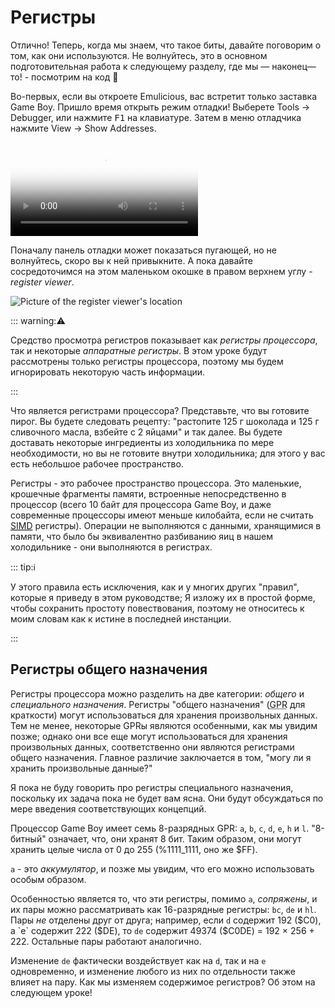 # Регистры

Отлично!
Теперь, когда мы знаем, что такое биты, давайте поговорим о том, как они используются.
Не волнуйтесь, это в основном подготовительная работа к следующему разделу, где мы — наконец—то! - посмотрим на код 👀

Во-первых, если вы откроете Emulicious, вас встретит только заставка Game Boy.
Пришло время открыть режим отладки!
Выберете Tools → Debugger, или нажмите <kbd><kbd>F1</kbd></kbd> на клавиатуре.
Затем в меню отладчика нажмите View → Show Addresses.

<video controls poster="../assets/vid/debugger.poster.png">
	<source src="../assets/vid/debugger.webm" type="video/webm">
	<source src="../assets/vid/debugger.mp4" type="video/mp4">

    <img src="../assets/vid/debugger.gif" alt="Video demonstration in Emulicious">
</video>

Поначалу панель отладки может показаться пугающей, но не волнуйтесь, скоро вы к ней привыкните.
А пока давайте сосредоточимся на этом маленьком окошке в правом верхнем углу - _register viewer_.

![Picture of the register viewer's location](../assets/img/reg_viewer.png)

::: warning:⚠️

Средство просмотра регистров показывает как _регистры процессора_, так и некоторые _аппаратные регистры_.
В этом уроке будут рассмотрены только регистры процессора, поэтому мы будем игнорировать некоторую часть информации.

:::

Что является регистрами процессора?
Представьте, что вы готовите пирог.
Вы будете следовать рецепту: "растопите 125 г шоколада и 125 г сливочного масла, взбейте с 2 яйцами" и так далее.
Вы будете доставать некоторые ингредиенты из холодильника по мере необходимости, но вы не готовите внутри холодильника; для этого у вас есть небольшое рабочее пространство.

Регистры - это рабочее пространство процессора.
Это маленькие, крошечные фрагменты памяти, встроенные непосредственно в процессор (всего 10 байт для процессора Game Boy, и даже современные процессоры имеют меньше килобайта, если не считать <a href="https://ru.wikipedia.org/wiki/SIMD"><abbr title="Single Instruction, Multiple Data">SIMD</abbr></a> регистры).
Операции не выполняются с данными, хранящимися в памяти, что было бы эквивалентно разбиванию яиц в нашем холодильнике - они выполняются в регистрах.

::: tip:ℹ️

У этого правила есть исключения, как и у многих других "правил", которые я приведу в этом руководстве; Я изложу их в простой форме, чтобы сохранить простоту повествования, поэтому не относитесь к моим словам как к истине в последней инстанции.

:::

## Регистры общего назначения

Регистры процессора можно разделить на две категории: _общего_ и _специального назначения_.
Регистры "общего назначения" (<abbr title="General-Purpose Register">GPR</abbr> для краткости) могут использоваться для хранения произвольных данных.
Тем не менее, некоторые GPRы являются особенными, как мы увидим позже; однако они все еще могут использоваться для хранения произвольных данных, соответственно они являются регистрами общего назначения.
Главное различие заключается в том, "могу ли я хранить произвольные данные?"

Я пока не буду говорить про регистры специального назначения, поскольку их задача пока не будет вам ясна.
Они будут обсуждаться по мере введения соответствующих концепций.

Процессор Game Boy имеет семь 8-разрядных GPR: `a`, `b`, `c`, `d`, `e`, `h` и `l`.
"8-битный" означает, что, они хранят 8 бит.
Таким образом, они могут хранить целые числа от 0 до 255 (%1111_1111, оно же $FF).

`а` - это _аккумулятор_, и позже мы увидим, что его можно использовать особым образом.

Особенностью является то, что эти регистры, помимо `a`, _сопряжены_, и их пары можно рассматривать как 16-разрядные регистры: `bc`, `de` и `hl`.
Пары _не_ отделены друг от друга; например, если `d` содержит 192 ($C0), а `e` содержит 222 ($DE), то `de` содержит 49374 ($C0DE) = 192 × 256 + 222.
Остальные пары работают аналогично.

Изменение `de` фактически воздействует как на `d`, так и на `e` одновременно, и изменение любого из них по отдельности также влияет на пару.
Как мы изменяем содержимое регистров?
Об этом на следующем уроке!
